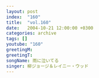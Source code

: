 ```yaml
---
layout: post
index:  "160"
title:  "vol.160"
date:   2004-10-21 12:00:00 +0300
categories: archive
tags: []
youtube: "160"
greetingM: 
greetingT: 
songName: 雨に泣いてる
singer: 柳ジョージ＆レイニー・ウッド
---
```


